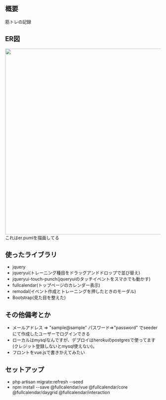 ## 概要
筋トレの記録

## ER図
<img src="https://i.imgur.com/XXn7pus.png" height=600px>
これはer.pumlを描画してる

## 使ったライブラリ

- jquery
- jqueryui(トレーニング種目をドラッグアンドドロップで並び替え)
- jqueryui-touch-punch(jqueryuiのタッチイベントをスマホでも動かす)
- fullcalendar(トップページのカレンダー表示)
- remodal(イベント作成とトレーニングを押したときのモーダル)
- Bootstrap(見た目を整えた)

## その他備考とか
- メールアドレス => "sample@sample" パスワード=>"password" でseederにて作成したユーザーでログインできる
- ローカルはmysqlなんですが、デプロイはherokuのpostgresで使ってます(クレジット登録しないとmysql使えない)。
- フロントをvue.jsで書きかえてみたい

## セットアップ
- php artisan migrate:refresh --seed
- npm install --save @fullcalendar/vue @fullcalendar/core @fullcalendar/daygrid @fullcalendar/interaction
